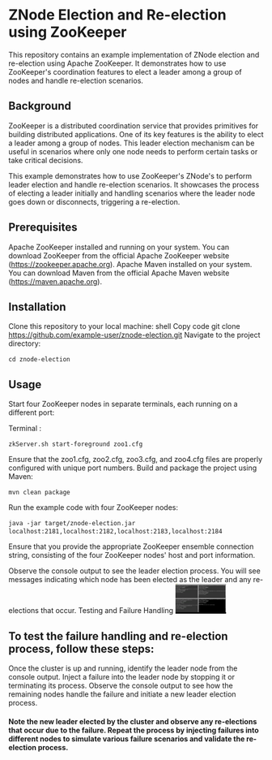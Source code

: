 # ZNode Election and Re-election using ZooKeeper

This repository contains an example implementation of ZNode election and re-election using Apache ZooKeeper. It demonstrates how to use ZooKeeper's coordination features to elect a leader among a group of nodes and handle re-election scenarios.

## Background

ZooKeeper is a distributed coordination service that provides primitives for building distributed applications. One of its key features is the ability to elect a leader among a group of nodes. This leader election mechanism can be useful in scenarios where only one node needs to perform certain tasks or take critical decisions.

This example demonstrates how to use ZooKeeper's ZNode's to perform leader election and handle re-election scenarios. It showcases the process of electing a leader initially and handling scenarios where the leader node goes down or disconnects, triggering a re-election.

## Prerequisites

Apache ZooKeeper installed and running on your system. You can download ZooKeeper from the official Apache ZooKeeper website (https://zookeeper.apache.org).
Apache Maven installed on your system. You can download Maven from the official Apache Maven website (https://maven.apache.org).

## Installation

Clone this repository to your local machine:
shell
Copy code
git clone https://github.com/example-user/znode-election.git
Navigate to the project directory:
```
cd znode-election
```
## Usage

Start four ZooKeeper nodes in separate terminals, each running on a different port:

Terminal :
```
zkServer.sh start-foreground zoo1.cfg 
```

Ensure that the zoo1.cfg, zoo2.cfg, zoo3.cfg, and zoo4.cfg files are properly configured with unique port numbers.
Build and package the project using Maven:
```
mvn clean package
```
Run the example code with four ZooKeeper nodes:
```
java -jar target/znode-election.jar localhost:2181,localhost:2182,localhost:2183,localhost:2184
```
Ensure that you provide the appropriate ZooKeeper ensemble connection string, consisting of the four ZooKeeper nodes' host and port information.

Observe the console output to see the leader election process. You will see messages indicating which node has been elected as the leader and any re-elections that occur.
Testing and Failure Handling
<img src="screenshot.png" alt="Image Description" width="20%">


## To test the failure handling and re-election process, follow these steps:

Once the cluster is up and running, identify the leader node from the console output.
Inject a failure into the leader node by stopping it or terminating its process.
Observe the console output to see how the remaining nodes handle the failure and initiate a new leader election process.
#### Note the new leader elected by the cluster and observe any re-elections that occur due to the failure. Repeat the process by injecting failures into different nodes to simulate various failure scenarios and validate the re-election process.
